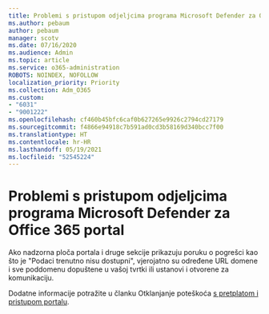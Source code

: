 ```yaml
---
title: Problemi s pristupom odjeljcima programa Microsoft Defender za Office 365 portal
ms.author: pebaum
author: pebaum
manager: scotv
ms.date: 07/16/2020
ms.audience: Admin
ms.topic: article
ms.service: o365-administration
ROBOTS: NOINDEX, NOFOLLOW
localization_priority: Priority
ms.collection: Adm_O365
ms.custom:
- "6031"
- "9001222"
ms.openlocfilehash: cf460b45bfc6caf0b627265e9926c2794cd27179
ms.sourcegitcommit: f4866e94918c7b591ad0cd3b58169d340bcc7f00
ms.translationtype: HT
ms.contentlocale: hr-HR
ms.lasthandoff: 05/19/2021
ms.locfileid: "52545224"
---
```

# <a name="issues-accessing-sections-of-microsoft-defender-for-office-365-portal"></a>Problemi s pristupom odjeljcima programa Microsoft Defender za Office 365 portal

Ako nadzorna ploča portala i druge sekcije prikazuju poruku o pogrešci kao što je "Podaci trenutno nisu dostupni", vjerojatno su određene URL domene i sve poddomenu dopuštene u vašoj tvrtki ili ustanovi i otvorene za komunikaciju. 

Dodatne informacije potražite u članku Otklanjanje poteškoća [s pretplatom i pristupom portalu](/windows/security/threat-protection/microsoft-defender-atp/troubleshoot-onboarding-error-messages#data-currently-isnt-available-on-some-sections-of-the-portal).